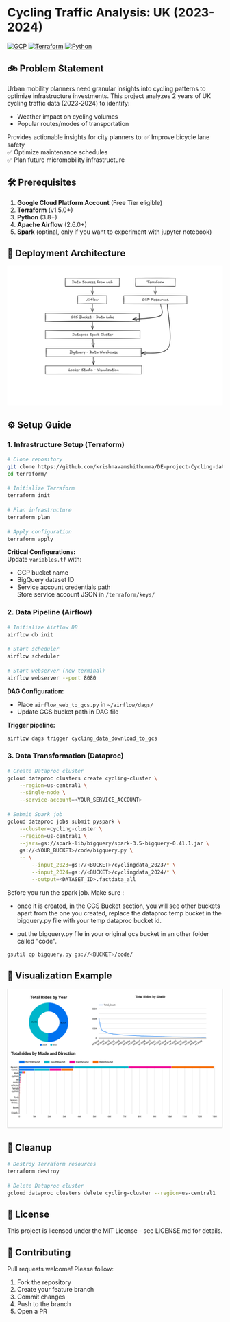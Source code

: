 # Cycling Traffic Analysis: UK (2023-2024)

[![GCP](https://img.shields.io/badge/Google_Cloud-4285F4?style=for-the-badge&logo=google-cloud&logoColor=white)](https://cloud.google.com)
[![Terraform](https://img.shields.io/badge/Terraform-7B42BC?style=for-the-badge&logo=terraform&logoColor=white)](https://www.terraform.io/)
[![Python](https://img.shields.io/badge/Python-3776AB?style=for-the-badge&logo=python&logoColor=white)](https://www.python.org)

## 🚲 Problem Statement
Urban mobility planners need granular insights into cycling patterns to optimize infrastructure investments. This project analyzes 2 years of UK cycling traffic data (2023-2024) to identify:
- Weather impact on cycling volumes
- Popular routes/modes of transportation

Provides actionable insights for city planners to:
✅ Improve bicycle lane safety  
✅ Optimize maintenance schedules  
✅ Plan future micromobility infrastructure  

## 🛠️ Prerequisites
1. **Google Cloud Platform Account** (Free Tier eligible)
2. **Terraform** (v1.5.0+)
3. **Python** (3.8+)
4. **Apache Airflow** (2.6.0+)
4. **Spark** (optinal, only if you want to experiment with jupyter notebook)

## 🚀 Deployment Architecture
![Architecture Diagram](images/architecture.png) <!-- Replace with actual diagram -->

## ⚙️ Setup Guide

### 1. Infrastructure Setup (Terraform)
```bash
# Clone repository
git clone https://github.com/krishnavamshithumma/DE-project-Cycling-data-analysis-UK-2023-2024-.git
cd terraform/

# Initialize Terraform
terraform init

# Plan infrastructure
terraform plan

# Apply configuration
terraform apply
```
**Critical Configurations:**  
Update `variables.tf` with:
- GCP bucket name
- BigQuery dataset ID
- Service account credentials path  
Store service account JSON in `/terraform/keys/`

### 2. Data Pipeline (Airflow)
```bash
# Initialize Airflow DB
airflow db init

# Start scheduler
airflow scheduler

# Start webserver (new terminal)
airflow webserver --port 8080
```
**DAG Configuration:**  
- Place `airflow_web_to_gcs.py` in `~/airflow/dags/`
- Update GCS bucket path in DAG file  

**Trigger pipeline:**  
```bash
airflow dags trigger cycling_data_download_to_gcs
```

### 3. Data Transformation (Dataproc)
```bash
# Create Dataproc cluster
gcloud dataproc clusters create cycling-cluster \
    --region=us-central1 \
    --single-node \
    --service-account=<YOUR_SERVICE_ACCOUNT>

# Submit Spark job
gcloud dataproc jobs submit pyspark \
    --cluster=cycling-cluster \
    --region=us-central1 \
    --jars=gs://spark-lib/bigquery/spark-3.5-bigquery-0.41.1.jar \
    gs://<YOUR_BUCKET>/code/bigquery.py \
    -- \
        --input_2023=gs://<BUCKET>/cyclingdata_2023/* \
        --input_2024=gs://<BUCKET>/cyclingdata_2024/* \
        --output=<DATASET_ID>.factdata_all
```
Before you run the spark job. Make sure :

- once it is created, in the GCS Bucket section, you will see other buckets apart from the one you created, replace the dataproc temp bucket in the bigquery.py file with your temp dataproc bucket id.

- put the bigquery.py file in your original gcs bucket in an other folder called "code".
```bash
gsutil cp bigquery.py gs://<BUCKET>/code/
```

## 💊 Visualization Example
![Cycling Data Insights](images/visualization.png)

## 🧹 Cleanup
```bash
# Destroy Terraform resources
terraform destroy

# Delete Dataproc cluster
gcloud dataproc clusters delete cycling-cluster --region=us-central1
```

## 📝 License
This project is licensed under the MIT License - see LICENSE.md for details.

## 🤝 Contributing
Pull requests welcome! Please follow:
1. Fork the repository
2. Create your feature branch
3. Commit changes
4. Push to the branch
5. Open a PR

